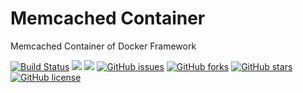# Memcached Container
Memcached Container of Docker Framework

[![Build Status](https://travis-ci.org/dockerframework/memcached.svg?branch=master)](https://travis-ci.org/dockerframework/memcached) [![](https://images.microbadger.com/badges/image/dockerframework/memcached:1.5.7.svg)](https://microbadger.com/images/dockerframework/memcached:1.5.7 "Layers") [![](https://images.microbadger.com/badges/version/dockerframework/memcached:1.5.7.svg)](https://microbadger.com/images/dockerframework/memcached:1.5.7 "Version") [![GitHub issues](https://img.shields.io/github/issues/dockerframework/memcached.svg)](https://github.com/dockerframework/memcached/issues) [![GitHub forks](https://img.shields.io/github/forks/dockerframework/memcached.svg)](https://github.com/dockerframework/memcached/network) [![GitHub stars](https://img.shields.io/github/stars/dockerframework/memcached.svg)](https://github.com/dockerframework/memcached/stargazers) [![GitHub license](https://img.shields.io/badge/license-MIT-blue.svg)](https://raw.githubusercontent.com/dockerframework/memcached/master/LICENSE)
